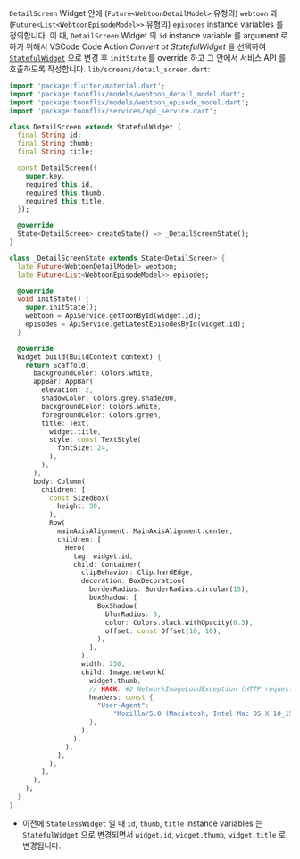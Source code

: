 `DetailScreen` Widget 안에 (`Future<WebtoonDetailModel>` 유형의) `webtoon` 과 (`Future<List<WebtoonEpisodeModel>>` 유형의) `episodes` instance variables 를 정의합니다.
이 때, `DetailScreen` Widget 의 `id` instance variable 를 argument 로 하기 위해서 VSCode Code Action _Convert ot StatefulWidget_ 을 선택하여 [`StatefulWidget`](https://api.flutter.dev/flutter/widgets/StatefulWidget-class.html) 으로 변경 후 `initState` 를 override 하고 그 안에서 서비스 API 를 호출하도록 작성합니다. `lib/screens/detail_screen.dart`:

```dart
import 'package:flutter/material.dart';
import 'package:toonflix/models/webtoon_detail_model.dart';
import 'package:toonflix/models/webtoon_episode_model.dart';
import 'package:toonflix/services/api_service.dart';

class DetailScreen extends StatefulWidget {
  final String id;
  final String thumb;
  final String title;

  const DetailScreen({
    super.key,
    required this.id,
    required this.thumb,
    required this.title,
  });

  @override
  State<DetailScreen> createState() => _DetailScreenState();
}

class _DetailScreenState extends State<DetailScreen> {
  late Future<WebtoonDetailModel> webtoon;
  late Future<List<WebtoonEpisodeModel>> episodes;

  @override
  void initState() {
    super.initState();
    webtoon = ApiService.getToonById(widget.id);
    episodes = ApiService.getLatestEpisodesById(widget.id);
  }

  @override
  Widget build(BuildContext context) {
    return Scaffold(
      backgroundColor: Colors.white,
      appBar: AppBar(
        elevation: 2,
        shadowColor: Colors.grey.shade200,
        backgroundColor: Colors.white,
        foregroundColor: Colors.green,
        title: Text(
          widget.title,
          style: const TextStyle(
            fontSize: 24,
          ),
        ),
      ),
      body: Column(
        children: [
          const SizedBox(
            height: 50,
          ),
          Row(
            mainAxisAlignment: MainAxisAlignment.center,
            children: [
              Hero(
                tag: widget.id,
                child: Container(
                  clipBehavior: Clip.hardEdge,
                  decoration: BoxDecoration(
                    borderRadius: BorderRadius.circular(15),
                    boxShadow: [
                      BoxShadow(
                        blurRadius: 5,
                        color: Colors.black.withOpacity(0.3),
                        offset: const Offset(10, 10),
                      ),
                    ],
                  ),
                  width: 250,
                  child: Image.network(
                    widget.thumb,
                    // HACK: #2 NetworkImageLoadException (HTTP request failed, statusCode: 403, https://URL) solution is adding "User-Agent" headers.
                    headers: const {
                      "User-Agent":
                          "Mozilla/5.0 (Macintosh; Intel Mac OS X 10_15_7) AppleWebKit/537.36 (KHTML, like Gecko) Chrome/120.0.0.0 Safari/537.36"
                    },
                  ),
                ),
              ),
            ],
          ),
        ],
      ),
    );
  }
}
```

- 이전에 `StatelessWidget` 일 때 `id`, `thumb`, `title` instance variables 는 `StatefulWidget` 으로 변경되면서 `widget.id`, `widget.thumb`, `widget.title` 로 변경됩니다.

